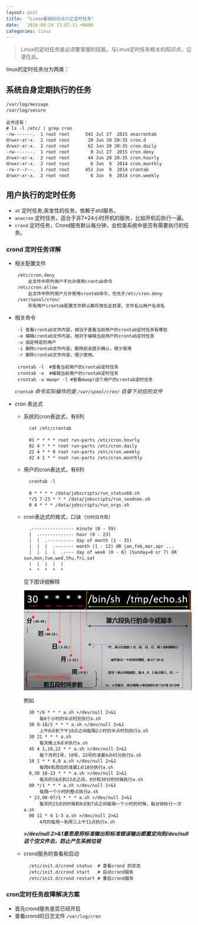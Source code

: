 ```yaml
---
layout: post
title:	"Linux基础知识点六之定时任务"
date:	2016-08-24 13:07:11 +0800
categories:	linux
---
```


> Linux的定时任务是必须要掌握的技能，与Linux定时任务相关的知识点，记录在此。

 linux的定时任务分为两类：

## 系统自身定期执行的任务

	/var/log/message
	/var/log/secure

	此外还有：
	# ls -l /etc/ | grep cron
	-rw-------.  1 root root      541 Jul 27  2015 anacrontab
	drwxr-xr-x.  2 root root       20 Jun 20 20:35 cron.d
	drwxr-xr-x.  2 root root       62 Jun 20 20:35 cron.daily
	-rw-------.  1 root root        0 Jul 27  2015 cron.deny
	drwxr-xr-x.  2 root root       44 Jun 20 20:35 cron.hourly
	drwxr-xr-x.  2 root root        6 Jun  9  2014 cron.monthly
	-rw-r--r--.  1 root root      451 Jun  9  2014 crontab
	drwxr-xr-x.  2 root root        6 Jun  9  2014 cron.weekly

## 用户执行的定时任务

 + `at` 定时任务,突发性的任务，依赖于atd服务。
 + `anacron` 定时任务，适合于非7*24小时开机的服务，比如开机后执行一遍。
 + `crond` 定时任务，Crond服务默认每分钟，会检查系统中是否有需要执行的任务。
 	
### crond 定时任务详解

 * 相关配置文件

		/etc/cron.deny     
			此文件中所列用户不允许使用crontab命令
		/etc/cron.allow	   
			此文件中所列用户允许使用crontab命令，优先于/etc/cron.deny
		/var/spool/cron/   
			所有用户crontab配置文件默认都存放在此目录，文件名以用户名命名
 * 相关命令

		-l 查看crontab文件内容，相当于查看当前用户的crontab定时任务有哪些
		-e 编辑crontab文件内容，相对于编辑当前用户的crontab定时任务
		-u 指定特定的用户
		-i 删除crontab文件内容，删除前会提示确认，很少使用
		-r 删除crontab文件内容，很少使用。

		crontab -l  #查看当前用户的crontab定时任务
		crontab -e  #编辑当前用户的crontab定时任务
		crontab -u mwopr -l #查看mwopr这个用户的crontab定时任务

	*`crontab` 命令实际操作的是 `/var/spool/cron/` 目录下对应的文件*

 * cron 表达式

	+ 系统的cron表达式，有8列

			cat /etc/crontab

			01 * * * * root run-parts /etc/cron.hourly
			02 4 * * * root run-parts /etc/cron.daily
			22 4 * * 0 root run-parts /etc/cron.weekly
			42 4 1 * * root run-parts /etc/cron.monthly

	+ 用户的cron表达式，有6列

			crontab -l

			0 * * * * /data/jobscripts/run_status60.sh
			*/5 7-23 * * * /data/jobscripts/run_sendsms.sh
			0 4 * * * /data/jobscripts/run_orgs.sh

	+ cron表达式的格式，口诀（`分时日月周`）

			.---------------- minute (0 - 59)
			|  .------------- hour (0 - 23)
			|  |  .---------- day of month (1 - 31)
			|  |  |  .------- month (1 - 12) OR jan,feb,mar,apr ...
			|  |  |  |  .---- day of week (0 - 6) (Sunday=0 or 7) OR sun,mon,tue,wed,thu,fri,sat
			|  |  |  |  |
			*  *  *  *  *

		见下图详细解释

		![](/image/crontab.PNG)

		例如	
	
			30 */6 * * * a.sh >/dev/null 2>&1
				每6个小时的半点时刻执行a.sh
			30 8-18/2 * * * a.sh >/dev/null 2>&1
				上午8点到下午18点之间每隔2小时的半点时刻执行a.sh
			30 21 * * * a.sh
				每天晚上9点半执行a.sh
			45 4 1,10,22 * * a.sh >/dev/null 2>&1
				每个月的1号，10号，22号的凌晨4点45分执行a.sh
			10 1 * * 6,0 a.sh >/dev/null 2>&1
				每周6和周日的凌晨1点10分执行a.sh
			0,30 18-23 * * * a.sh >/dev/null 2>&1
				每天的18点到23点之间，0分和30分的时候执行a.sh
			00 */1 * * * a.sh >/dev/null 2>&1
				每隔一个小时的整点执行a.sh
			* 23,00-07/1 * * * a.sh >/dev/null 2>&1
				每天的23点的时候和0点到7点之间每隔一个小时的时候，每分钟执行一次a.sh
			00 11 * 4 1-3 a.sh >/dev/null 2>&1
				4月的每周一到周三上午11点执行a.sh	
		***>/dev/null 2>&1******意思是将标准输出和标准错误输出都重定向到/dev/null这个空文件去，防止产生系统垃圾***

	+ crond服务的查看和启动
	
			/etc/init.d/crond status  # 查看crond 的状态
			/etc/init.d/crond start	  # 启动crond服务
			/etc/init.d/crond restart # 重启crond服务

### cron定时任务故障解决方案

 * 首先crond服务是否已经开启
 * 查看crond的日志文件 `/var/log/cron`

	
			
 
